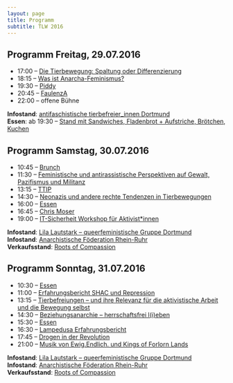 ```yaml
---
layout: page
title: Programm
subtitle: TLW 2016
---
```


Programm Freitag, 29.07.2016
---

* 17:00 – [Die Tierbewegung: Spaltung oder Differenzierung](die-tierbewegung)
* 18:15 – [Was ist Anarcha-Feminismus?](anarchafem.md)
* 19:30 – [Piddy](piddy)
* 20:45 – [FaulenzA](faulenza)
* 22:00 – offene Bühne

**Infostand**: [antifaschistische tierbefreier_innen Dortmund](https://www.facebook.com/tierbefreierDo)  
**Essen**: ab 19:30 – [Stand mit Sandwiches, Fladenbrot + Aufstriche, Brötchen, Kuchen](/2016-06-22-vegane-kuefa)  

Programm Samstag,  30.07.2016
---

* 10:45 – [Brunch](/2016-06-22-vegane-kuefa)
* 11:30 – [Feministische und antirassistische Perspektiven auf Gewalt, Pazifismus und Militanz](gewaltfrage)
* 13:15 – [TTIP](ttip)
* 14:30 – [Neonazis und andere rechte Tendenzen in Tierbewegungen](rechte-tendenzen)
* 16:00 – [Essen](/2016-06-22-vegane-kuefa)
* 16:45 – [Chris Moser](chris-moser)
* 19:00 – [IT-Sicherheit Workshop für Aktivist\*innen](it-sec)

**Infostand**: [Lila Lautstark – queerfeministische Gruppe Dortmund](https://www.facebook.com/Lila-Lautstark-queerfeministische-Gruppe-Dortmund-1722408424666106/)  
**Infostand**: [Anarchistische Föderation Rhein-Ruhr](http://afrheinruhr.blogsport.de/)  
**Verkaufsstand**: [Roots of Compassion](https://rootsofcompassion.org/)  

Programm Sonntag,  31.07.2016
---

* 10:30 – [Essen](/2016-06-22-vegane-kuefa)
* 11:00 – [Erfahrungsbericht SHAC und Repression](shac)
* 13:15 – [Tierbefreiungen – und ihre Relevanz für die aktivistische Arbeit und die Bewegung selbst](tierbefreiungen)
* 14:30 – [Beziehungsanarchie – herrschaftsfrei l(i)eben](beziehungsanarchie)
* 15:30 – [Essen](/2016-06-22-vegane-kuefa)
* 16:30 – [Lampedusa Erfahrungsbericht](lampedusa)
* 17:45 – [Drogen in der Revolution](drogen)
* 21:00 – [Musik von Ewig.Endlich. und Kings of Forlorn Lands](ausklang)

**Infostand**: [Lila Lautstark – queerfeministische Gruppe Dortmund](https://www.facebook.com/Lila-Lautstark-queerfeministische-Gruppe-Dortmund-1722408424666106/)  
**Infostand**: [Anarchistische Föderation Rhein-Ruhr](http://afrheinruhr.blogsport.de/)  
**Verkaufsstand**: [Roots of Compassion](https://rootsofcompassion.org/)  
